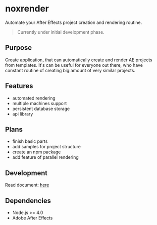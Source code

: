 # noxrender
Automate your After Effects project creation and rendering routine.

>Currently under initial development phase.

## Purpose
Create application, that can automatically create and render AE projects from templates. It's can be useful for everyone out there, who have constant routine of creating big amount of very similar projects. 

## Features
- automated rendering
- multiple machines support
- persistent database storage
- api library

## Plans
- finish basic parts
- add samples for project structure
- create an npm package
- add feature of parallel rendering

## Development
Read document: [here](DEVELOPMENT.md)

## Dependencies
- Node.js >= 4.0
- Adobe After Effects
